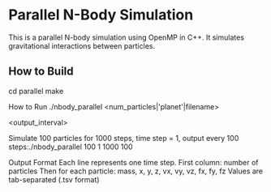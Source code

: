 # Parallel N-Body Simulation

This is a parallel N-body simulation using OpenMP in C++. It simulates gravitational interactions between particles.

## How to Build

cd parallel
make

How to Run
./nbody_parallel <num_particles|'planet'|filename> <dt> <steps> <output_interval>

Simulate 100 particles for 1000 steps, time step = 1, output every 100 steps:./nbody_parallel 100 1 1000 100

Output Format
Each line represents one time step.
First column: number of particles
Then for each particle: mass, x, y, z, vx, vy, vz, fx, fy, fz
Values are tab-separated (.tsv format)